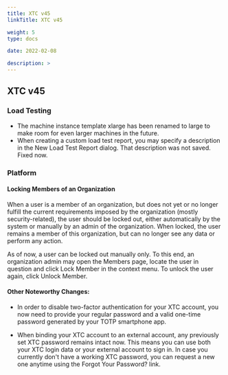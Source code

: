 ```yaml
---
title: XTC v45
linkTitle: XTC v45

weight: 5
type: docs

date: 2022-02-08

description: >
---
```


## XTC v45


### Load Testing
- The machine instance template xlarge has been renamed to large to make room for even larger machines in the future.
- When creating a custom load test report, you may specify a description in the New Load Test Report dialog. That description was not saved. Fixed now.

### Platform
#### Locking Members of an Organization
When a user is a member of an organization, but does not yet or no longer fulfill the current requirements imposed by the organization (mostly security-related), the user should be locked out, either automatically by the system or manually by an admin of the organization. When locked, the user remains a member of this organization, but can no longer see any data or perform any action.

As of now, a user can be locked out manually only. To this end, an organization admin may open the Members page, locate the user in question and click Lock Member in the context menu. To unlock the user again, click Unlock Member.

#### Other Noteworthy Changes: 
- In order to disable two-factor authentication for your XTC account, you now need to provide your regular password and a valid one-time password generated by your TOTP smartphone app.

- When binding your XTC account to an external account, any previously set XTC password remains intact now. This means you can use both your XTC login data or your external account to sign in.
In case you currently don't have a working XTC password, you can request a new one anytime using the Forgot Your Password? link.

